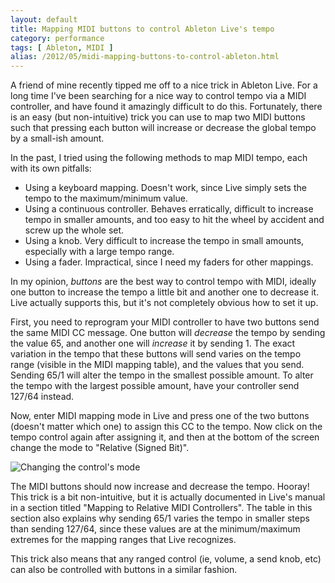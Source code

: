 ```yaml
---
layout: default
title: Mapping MIDI buttons to control Ableton Live's tempo
category: performance
tags: [ Ableton, MIDI ]
alias: /2012/05/midi-mapping-buttons-to-control-ableton.html
---
```


A friend of mine recently tipped me off to a nice trick in Ableton Live. For a
long time I've been searching for a nice way to control tempo via a MIDI
controller, and have found it amazingly difficult to do this. Fortunately,
there is an easy (but non-intuitive) trick you can use to map two MIDI buttons
such that pressing each button will increase or decrease the global tempo by a
small-ish amount.

In the past, I tried using the following methods to map MIDI tempo, each with
its own pitfalls:

* Using a keyboard mapping. Doesn't work, since Live simply sets the tempo to
  the maximum/minimum value.
* Using a continuous controller. Behaves erratically, difficult to increase
  tempo in smaller amounts, and too easy to hit the wheel by accident and
  screw up the whole set.
* Using a knob. Very difficult to increase the tempo in small amounts,
  especially with a large tempo range.
* Using a fader. Impractical, since I need my faders for other mappings.

In my opinion, *buttons* are the best way to control tempo with MIDI, ideally
one button to increase the tempo a little bit and another one to decrease it.
Live actually supports this, but it's not completely obvious how to set it up.

First, you need to reprogram your MIDI controller to have two buttons send the
same MIDI CC message. One button will _decrease_ the tempo by sending the
value 65, and another one will _increase_ it by sending 1. The exact variation
in the tempo that these buttons will send varies on the tempo range (visible
in the MIDI mapping table), and the values that you send. Sending 65/1 will
alter the tempo in the smallest possible amount. To alter the tempo with the
largest possible amount, have your controller send 127/64 instead.

Now, enter MIDI mapping mode in Live and press one of the two buttons (doesn't
matter which one) to assign this CC to the tempo. Now click on the tempo
control again after assigning it, and then at the bottom of the screen change
the mode to "Relative (Signed Bit)".

![Changing the control's mode](http://static.teragonaudio.com/ableton-live-control-tempo-midi.png)

The MIDI buttons should now increase and decrease the tempo. Hooray! This
trick is a bit non-intuitive, but it is actually documented in Live's manual
in a section titled "Mapping to Relative MIDI Controllers". The table in this
section also explains why sending 65/1 varies the tempo in smaller steps than
sending 127/64, since these values are at the minimum/maximum extremes for the
mapping ranges that Live recognizes.

This trick also means that any ranged control (ie, volume, a send knob, etc)
can also be controlled with buttons in a similar fashion.

